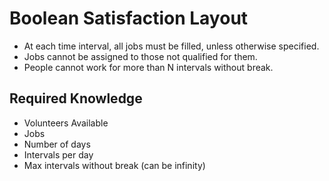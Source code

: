 # Boolean Satisfaction Layout

* At each time interval, all jobs must be filled, unless otherwise specified.
* Jobs cannot be assigned to those not qualified for them.
* People cannot work for more than N intervals without break.

## Required Knowledge

* Volunteers Available
* Jobs
* Number of days
* Intervals per day
* Max intervals without break (can be infinity)

